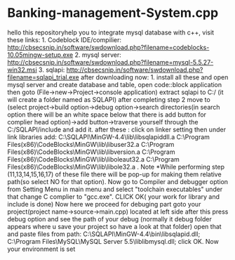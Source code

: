 # Banking-management-System.cpp
hello  this repositoryhelp you to integrate mysql database with c++, visit these links:  1. Codeblock IDE/compilier: http://cbsecsnip.in/software/swdownload.php?filename=codeblocks-10.05mingw-setup.exe  2. mysql server: http://cbsecsnip.in/software/swdownload.php?filename=mysql-5.5.27-win32.msi  3. sqlapi: http://cbsecsnip.in/software/swdownload.php?filename=sqlapi_trial.exe  after downloading now: 1. install all these and open mysql server and create database and table, open code::block application then goto (File->new->Project->console application)  extract sqlapi to C:/ (it will create a folder named as SQLAPI)  after completing step 2 move to (select project->build option->debug option->search directories(in search option there will be an white space below that there is add button for complier head option)->add button->traverse yourself through the C:/SQLAPI/include and add it.  after these : click on linker setting then under link libraries add:  C:\SQLAPI\MinGW-4.4\lib\libsqlapiddll.a  C:\Program Files(x86)\CodeBlocks\MinGW\lib\libuser32.a  C:\Program Files(x86)\CodeBlocks\MinGW\lib\libversion.a  C:\Program Files(x86)\CodeBlocks\MinGW\lib\liboleaut32.a  C:\Program Files(x86)\CodeBlocks\MinGW\lib\libole32.a  . Note *While performing step (11,13,14,15,16,17) of these file there will be pop-up for making them relative path(so select NO for that option). Now go to Compiler and debugger option from Setting Menu in main menu and select "toolchain executables" under that change C complier to "gcc.exe".  CLICK OK( your work for library and include is done)  Now here we proceed for debuging part  goto your project(project name->source->main.cpp) located at left side after this press debug option and see the path of your debug (normally it debug folder appears where u save your project so have a look at that folder) open that and paste files from path:  C:\SQLAPI\MinGW-4.4\bin\libsqlapid.dll;  C:\Program Files\MySQL\MySQL Server 5.5\liblibmysql.dll;  click OK.  Now your environment is set 
